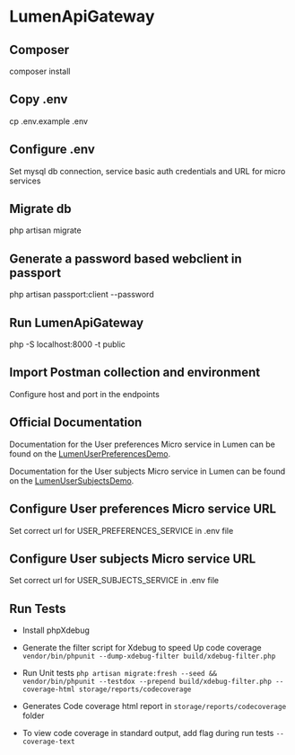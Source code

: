 # LumenApiGateway

## Composer

composer install

## Copy .env

cp .env.example .env

## Configure .env

Set mysql db connection, service basic auth credentials and URL for micro services

## Migrate db

php artisan migrate

## Generate a password based webclient in passport  

php artisan passport:client --password 

## Run LumenApiGateway

php -S localhost:8000 -t public

## Import Postman collection and environment

Configure host and port in the endpoints

## Official Documentation

Documentation for the User preferences Micro service in Lumen can be found on the [LumenUserPreferencesDemo](https://github.com/Dipenduroy/LumenUserPreferencesDemo).

Documentation for the User subjects Micro service in Lumen can be found on the [LumenUserSubjectsDemo](https://github.com/Dipenduroy/LumenUserSubjectsDemo).

## Configure User preferences Micro service URL

Set correct url for USER_PREFERENCES_SERVICE in .env file

## Configure User subjects Micro service URL

Set correct url for USER_SUBJECTS_SERVICE in .env file

## Run Tests

- Install phpXdebug

- Generate the filter script for Xdebug to speed Up code coverage `vendor/bin/phpunit --dump-xdebug-filter build/xdebug-filter.php`

- Run Unit tests `php artisan migrate:fresh --seed && vendor/bin/phpunit --testdox --prepend build/xdebug-filter.php --coverage-html storage/reports/codecoverage`

- Generates Code coverage html report in `storage/reports/codecoverage` folder

- To view code coverage in standard output, add flag during run tests `--coverage-text`



